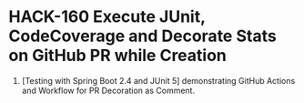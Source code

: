 # HACK-160 Execute JUnit, CodeCoverage and Decorate Stats on GitHub PR while Creation

1. [Testing with Spring Boot 2.4 and JUnit 5] demonstrating GitHub Actions and Workflow for PR Decoration as Comment.